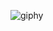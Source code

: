 ![giphy](https://user-images.githubusercontent.com/92124191/167284824-00259ba9-017c-4168-b400-6c7bbcc983c1.gif)
